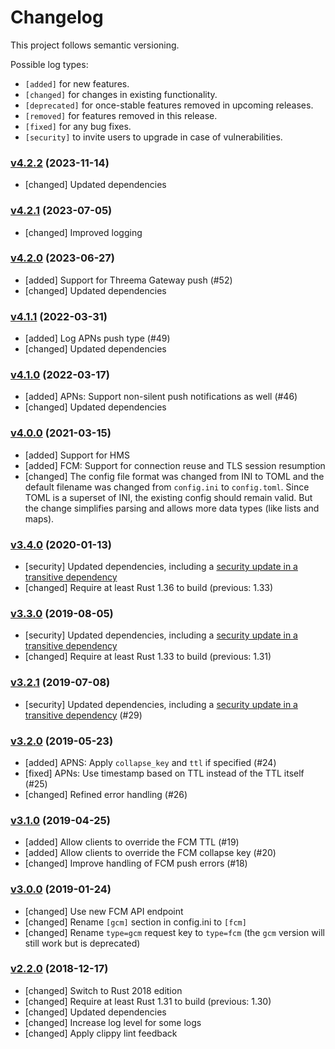 # Changelog

This project follows semantic versioning.

Possible log types:

- `[added]` for new features.
- `[changed]` for changes in existing functionality.
- `[deprecated]` for once-stable features removed in upcoming releases.
- `[removed]` for features removed in this release.
- `[fixed]` for any bug fixes.
- `[security]` to invite users to upgrade in case of vulnerabilities.


### [v4.2.2][v4.2.2] (2023-11-14)

- [changed] Updated dependencies

### [v4.2.1][v4.2.1] (2023-07-05)

- [changed] Improved logging

### [v4.2.0][v4.2.0] (2023-06-27)

- [added] Support for Threema Gateway push (#52)
- [changed] Updated dependencies

### [v4.1.1][v4.1.1] (2022-03-31)

- [added] Log APNs push type (#49)
- [changed] Updated dependencies

### [v4.1.0][v4.1.0] (2022-03-17)

- [added] APNs: Support non-silent push notifications as well (#46)
- [changed] Updated dependencies

### [v4.0.0][v4.0.0] (2021-03-15)

- [added] Support for HMS
- [added] FCM: Support for connection reuse and TLS session resumption
- [changed] The config file format was changed from INI to TOML and the default
  filename was changed from `config.ini` to `config.toml`. Since TOML is a
  superset of INI, the existing config should remain valid. But the change
  simplifies parsing and allows more data types (like lists and maps).

### [v3.4.0][v3.4.0] (2020-01-13)

- [security] Updated dependencies, including a [security update in a transitive
  dependency][rustsec-2019-033]
- [changed] Require at least Rust 1.36 to build (previous: 1.33)

[rustsec-2019-033]: https://rustsec.org/advisories/RUSTSEC-2019-0033.html


### [v3.3.0][v3.3.0] (2019-08-05)

- [security] Updated dependencies, including a [security update in a transitive
  dependency][memoffset-9]
- [changed] Require at least Rust 1.33 to build (previous: 1.31)

[memoffset-9]: https://github.com/Gilnaa/memoffset/issues/9


### [v3.2.1][v3.2.1] (2019-07-08)

- [security] Updated dependencies, including a [security update in a transitive
  dependency][smallvec-148] (#29)

[smallvec-148]: https://github.com/servo/rust-smallvec/issues/148


### [v3.2.0][v3.2.0] (2019-05-23)

- [added] APNS: Apply `collapse_key` and `ttl` if specified (#24)
- [fixed] APNs: Use timestamp based on TTL instead of the TTL itself (#25)
- [changed] Refined error handling (#26)


### [v3.1.0][v3.1.0] (2019-04-25)

- [added] Allow clients to override the FCM TTL (#19)
- [added] Allow clients to override the FCM collapse key (#20)
- [changed] Improve handling of FCM push errors (#18)


### [v3.0.0][v3.0.0] (2019-01-24)

- [changed] Use new FCM API endpoint
- [changed] Rename `[gcm]` section in config.ini to `[fcm]`
- [changed] Rename `type=gcm` request key to `type=fcm`
  (the `gcm` version will still work but is deprecated)


### [v2.2.0][v2.2.0] (2018-12-17)

- [changed] Switch to Rust 2018 edition
- [changed] Require at least Rust 1.31 to build (previous: 1.30)
- [changed] Updated dependencies
- [changed] Increase log level for some logs
- [changed] Apply clippy lint feedback


[v2.2.0]: https://github.com/threema-ch/push-relay/compare/v2.1.1...v2.2.0
[v3.0.0]: https://github.com/threema-ch/push-relay/compare/v2.2.0...v3.0.0
[v3.1.0]: https://github.com/threema-ch/push-relay/compare/v3.0.0...v3.1.0
[v3.2.0]: https://github.com/threema-ch/push-relay/compare/v3.1.0...v3.2.0
[v3.2.1]: https://github.com/threema-ch/push-relay/compare/v3.2.0...v3.2.1
[v3.3.0]: https://github.com/threema-ch/push-relay/compare/v3.2.1...v3.3.0
[v3.4.0]: https://github.com/threema-ch/push-relay/compare/v3.3.0...v3.4.0
[v4.0.0]: https://github.com/threema-ch/push-relay/compare/v3.4.0...v4.0.0
[v4.1.0]: https://github.com/threema-ch/push-relay/compare/v4.0.0...v4.1.0
[v4.1.1]: https://github.com/threema-ch/push-relay/compare/v4.1.0...v4.1.1
[v4.2.0]: https://github.com/threema-ch/push-relay/compare/v4.1.1...v4.2.0
[v4.2.1]: https://github.com/threema-ch/push-relay/compare/v4.2.0...v4.2.1
[v4.2.2]: https://github.com/threema-ch/push-relay/compare/v4.2.1...v4.2.2
